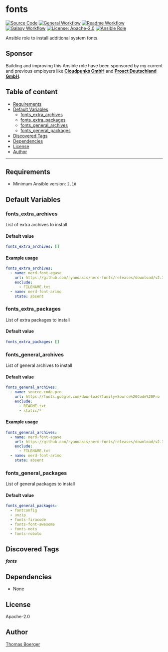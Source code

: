 # fonts

[![Source Code](https://img.shields.io/badge/github-source%20code-blue?logo=github&amp;logoColor=white)](https://github.com/rolehippie/fonts)
[![General Workflow](https://github.com/rolehippie/fonts/actions/workflows/general.yml/badge.svg)](https://github.com/rolehippie/fonts/actions/workflows/general.yml)
[![Readme Workflow](https://github.com/rolehippie/fonts/actions/workflows/readme.yml/badge.svg)](https://github.com/rolehippie/fonts/actions/workflows/readme.yml)
[![Galaxy Workflow](https://github.com/rolehippie/fonts/actions/workflows/galaxy.yml/badge.svg)](https://github.com/rolehippie/fonts/actions/workflows/galaxy.yml)
[![License: Apache-2.0](https://img.shields.io/github/license/rolehippie/fonts)](https://github.com/rolehippie/fonts/blob/master/LICENSE)
[![Ansible Role](https://img.shields.io/badge/role-rolehippie.fonts-blue)](https://galaxy.ansible.com/rolehippie/fonts)

Ansible role to install additional system fonts.

## Sponsor

Building and improving this Ansible role have been sponsored by my current and previous employers like **[Cloudpunks GmbH](https://cloudpunks.de)** and **[Proact Deutschland GmbH](https://www.proact.eu)**.

## Table of content

- [Requirements](#requirements)
- [Default Variables](#default-variables)
  - [fonts_extra_archives](#fonts_extra_archives)
  - [fonts_extra_packages](#fonts_extra_packages)
  - [fonts_general_archives](#fonts_general_archives)
  - [fonts_general_packages](#fonts_general_packages)
- [Discovered Tags](#discovered-tags)
- [Dependencies](#dependencies)
- [License](#license)
- [Author](#author)

---

## Requirements

- Minimum Ansible version: `2.10`


## Default Variables

### fonts_extra_archives

List of extra archives to install

#### Default value

```YAML
fonts_extra_archives: []
```

#### Example usage

```YAML
fonts_extra_archives:
  - name: nerd-font-agave
    url: https://github.com/ryanoasis/nerd-fonts/releases/download/v2.3.3/Agave.zip
    exclude:
      - FILENAME.txt
  - name: nerd-font-arimo
    state: absent
```

### fonts_extra_packages

List of extra packages to install

#### Default value

```YAML
fonts_extra_packages: []
```

### fonts_general_archives

List of general archives to install

#### Default value

```YAML
fonts_general_archives:
  - name: source-code-pro
    url: https://fonts.google.com/download?family=Source%20Code%20Pro
    exclude:
      - README.txt
      - static/*
```

#### Example usage

```YAML
fonts_general_archives:
  - name: nerd-font-agave
    url: https://github.com/ryanoasis/nerd-fonts/releases/download/v2.3.3/Agave.zip
    exclude:
      - FILENAME.txt
  - name: nerd-font-arimo
    state: absent
```

### fonts_general_packages

List of general packages to install

#### Default value

```YAML
fonts_general_packages:
  - fontconfig
  - unzip
  - fonts-firacode
  - fonts-font-awesome
  - fonts-noto
  - fonts-roboto
```

## Discovered Tags

**_fonts_**


## Dependencies

- None

## License

Apache-2.0

## Author

[Thomas Boerger](https://github.com/tboerger)
